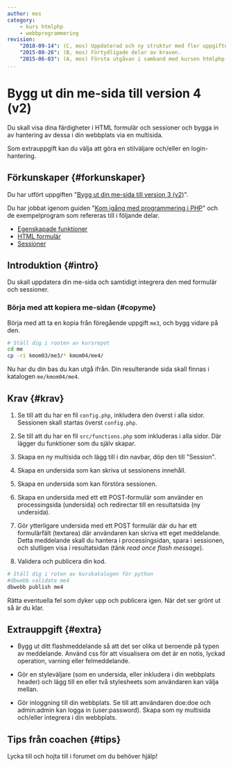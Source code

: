 ```yaml
---
author: mos
category:
    - kurs htmlphp
    - webbprogrammering
revision:
    "2018-09-14": (C, mos) Uppdaterad och ny struktur med fler uppgifter i htmlphp v3.
    "2015-08-26": (B, mos) Förtydligade delar av kraven.
    "2015-06-03": (A, mos) Första utgåvan i samband med kursen htmlphp v2.
...
```

Bygg ut din me-sida till version 4 (v2)
==================================

Du skall visa dina färdigheter i HTML formulär och sessioner och bygga in av hantering av dessa i din webbplats via en multisida.

Som extrauppgift kan du välja att göra en stilväljare och/eller en login-hantering.

<!--more-->



Förkunskaper {#forkunskaper}
-----------------------

Du har utfört uppgiften "[Bygg ut din me-sida till version 3 (v2)](uppgift/bygg-ut-din-htmlphp-me-sida-till-version-3-v2)".

Du har jobbat igenom guiden "[Kom igång med programmering i PHP](guide/kom-igang-med-programmering-i-php)" och de exempelprogram som refereras till i följande delar.

* [Egenskapade funktioner](guide/kom-igang-med-programmering-i-php/egenskapade-funktioner)
* [HTML formulär](guide/kom-igang-med-programmering-i-php/html-formular)
* [Sessioner](guide/kom-igang-med-programmering-i-php/sessioner)



Introduktion {#intro}
-----------------------

Du skall uppdatera din me-sida och samtidigt integrera den med formulär och sessioner.



### Börja med att kopiera me-sidan {#copyme}

Börja med att ta en kopia från föregående uppgift `me3`, och bygg vidare på den.

```bash
# Ställ dig i rooten av kursrepot
cd me
cp -ri kmom03/me3/* kmom04/me4/
```

Nu har du din bas du kan utgå ifrån. Din resulterande sida skall finnas i katalogen `me/kmom04/me4`.




Krav {#krav}
-----------------------

1. Se till att du har en fil `config.php`, inkludera den överst i alla sidor. Sessionen skall startas överst `config.php`.

1. Se till att du har en fil `src/functions.php` som inkluderas i alla sidor. Där lägger du funktioner som du själv skapar.
 
1. Skapa en ny multisida och lägg till i din navbar, döp den till "Session".

1. Skapa en undersida som kan skriva ut sessionens innehåll.

1. Skapa en undersida som kan förstöra sessionen.

1. Skapa en undersida med ett ett POST-formulär som använder en processingsida  (undersida) och redirectar till en resultatsida (ny undersida).

1. Gör ytterligare undersida med ett POST formulär där du har ett formulärfält (textarea) där användaren kan skriva ett eget meddelande. Detta meddelande skall du hantera i processingsidan, spara i sessionen, och slutligen visa i resultatsidan (tänk _read once flash message_).

1. Validera och publicera din kod.

```bash
# Ställ dig i roten av kurskatalogen för python
#dbwebb validate me4
dbwebb publish me4
```

Rätta eventuella fel som dyker upp och publicera igen. När det ser grönt ut så är du klar. 



Extrauppgift {#extra}
-----------------------

* Bygg ut ditt flashmeddelande så att det ser olika ut beroende på typen av meddelande. Använd css för att visualisera om det är en notis, lyckad operation, varning eller felmeddelande.

* Gör en styleväljare (som en undersida, eller inkludera i din webbplats header) och lägg till en eller två stylesheets som användaren kan välja mellan.

* Gör inloggning till din webbplats. Se till att användaren doe:doe och admin:admin kan logga in (user:password). Skapa som ny multisida och/eller integrera i din webbplats.



Tips från coachen {#tips}
-----------------------

Lycka till och hojta till i forumet om du behöver hjälp!
